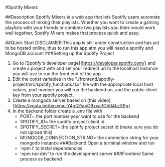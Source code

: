 #Spotify Mixers

##Description
Spotify Mixers is a web app that lets Spotify users automate the process of mixing their playlists.  Whether you want to create a gaming playlists with your friends or combine two playlists you think would work well together, Spotify Mixers makes that process quick and easy.

##Quick Start
DISCLAIMER:This app is still under construction and has yet to be hosted online, thus to run this app atm you will need a spotify and MongoDB account
###Setting up the Spotify Project
1) Go to [Spotify's developer page]{https://developer.spotify.com/} and create a project with and set your redirect uri to the localhost instance you will use to run the front end of the app.
2) Edit the const variables in the "./frontend/spotify-project/src/spotify_functions.tsx" file with the appropriate local host values, port number you will run the backend on, and the public client key from your spotify project.
3) Create a mongodb server based on [this video]{https://youtu.be/bxsemcrY4gQ?si=O9xxaIfOh04bzX9g}
4) In the backend folder create a .env file with
    - PORT= the port number your want to use for the backend
    - SPOTIFY_ID=  the spotify project client id
    - SPOTIFY_SECRET= the spotify project secret id (make sure you do not upload this)
    - MONGODB_CONNECTION_STRING= the connection string for your mongodb instance 
###Backend
Open a terminal window and run
    - 'npm i' to instal dependencies
    - 'npm run dev' to run the development server
###Frontend
Same process as backend